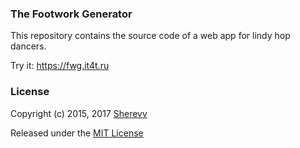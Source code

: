 ### The Footwork Generator
This repository contains the source code of a web app for lindy hop dancers.

Try it: https://fwg.it4t.ru

### License

Copyright (c) 2015, 2017 [Sherevv](https://it4t.ru)

Released under the [MIT License](LICENSE)
